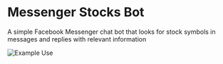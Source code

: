 Messenger Stocks Bot
========================

A simple Facebook Messenger chat bot that looks for stock symbols in messages and replies with relevant information

![Example Use](https://i.imgur.com/sOIjYKB.png, "Example")
